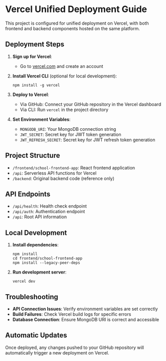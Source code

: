 # Vercel Unified Deployment Guide

This project is configured for unified deployment on Vercel, with both frontend and backend components hosted on the same platform.

## Deployment Steps

1. **Sign up for Vercel**:
   - Go to [vercel.com](https://vercel.com) and create an account

2. **Install Vercel CLI** (optional for local development):
   ```
   npm install -g vercel
   ```

3. **Deploy to Vercel**:
   - Via GitHub: Connect your GitHub repository in the Vercel dashboard
   - Via CLI: Run `vercel` in the project directory

4. **Set Environment Variables**:
   - `MONGODB_URI`: Your MongoDB connection string
   - `JWT_SECRET`: Secret key for JWT token generation
   - `JWT_REFRESH_SECRET`: Secret key for JWT refresh token generation

## Project Structure

- `/frontend/school-frontend-app`: React frontend application
- `/api`: Serverless API functions for Vercel
- `/backend`: Original backend code (reference only)

## API Endpoints

- `/api/health`: Health check endpoint
- `/api/auth`: Authentication endpoint
- `/api`: Root API information

## Local Development

1. **Install dependencies**:
   ```
   npm install
   cd frontend/school-frontend-app
   npm install --legacy-peer-deps
   ```

2. **Run development server**:
   ```
   vercel dev
   ```

## Troubleshooting

- **API Connection Issues**: Verify environment variables are set correctly
- **Build Failures**: Check Vercel build logs for specific errors
- **Database Connection**: Ensure MongoDB URI is correct and accessible

## Automatic Updates

Once deployed, any changes pushed to your GitHub repository will automatically trigger a new deployment on Vercel.
